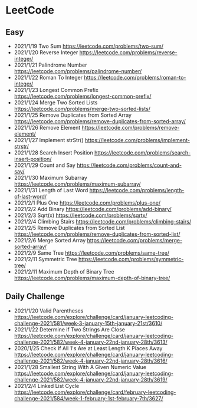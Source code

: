 # LeetCode
## Easy
* 2021/1/19 Two Sum https://leetcode.com/problems/two-sum/
* 2021/1/20 Reverse Integer https://leetcode.com/problems/reverse-integer/
* 2021/1/21 Palindrome Number https://leetcode.com/problems/palindrome-number/
* 2021/1/22 Roman To Integer https://leetcode.com/problems/roman-to-integer/
* 2021/1/23 Longest Common Prefix https://leetcode.com/problems/longest-common-prefix/
* 2021/1/24 Merge Two Sorted Lists https://leetcode.com/problems/merge-two-sorted-lists/
* 2021/1/25 Remove Duplicates from Sorted Array https://leetcode.com/problems/remove-duplicates-from-sorted-array/
* 2021/1/26 Remove Element https://leetcode.com/problems/remove-element/
* 2021/1/27 Implement strStr() https://leetcode.com/problems/implement-strstr/
* 2021/1/28 Search Insert Position https://leetcode.com/problems/search-insert-position/
* 2021/1/29 Count and Say https://leetcode.com/problems/count-and-say/
* 2021/1/30 Maximum Subarray https://leetcode.com/problems/maximum-subarray/
* 2021/1/31 Length of Last Word https://leetcode.com/problems/length-of-last-word/
* 2021/2/1 Plus One https://leetcode.com/problems/plus-one/
* 2021/2/2 Add Binary https://leetcode.com/problems/add-binary/
* 2021/2/3 Sqrt(x) https://leetcode.com/problems/sqrtx/
* 2021/2/4 Climbing Stairs https://leetcode.com/problems/climbing-stairs/
* 2021/2/5 Remove Duplicates from Sorted List https://leetcode.com/problems/remove-duplicates-from-sorted-list/
* 2021/2/6 Merge Sorted Array https://leetcode.com/problems/merge-sorted-array/
* 2021/2/9 Same Tree https://leetcode.com/problems/same-tree/
* 2021/2/11 Symmetric Tree https://leetcode.com/problems/symmetric-tree/
* 2021/2/11 Maximum Depth of Binary Tree https://leetcode.com/problems/maximum-depth-of-binary-tree/

## Daily Challenge
* 2021/1/20 Valid Parentheses https://leetcode.com/explore/challenge/card/january-leetcoding-challenge-2021/581/week-3-january-15th-january-21st/3610/
* 2021/1/22 Determine if Two Strings Are Close https://leetcode.com/explore/challenge/card/january-leetcoding-challenge-2021/582/week-4-january-22nd-january-28th/3613/
* 2020/1/25 Check If All 1's Are at Least Length K Places Away https://leetcode.com/explore/challenge/card/january-leetcoding-challenge-2021/582/week-4-january-22nd-january-28th/3616/
* 2021/1/28 Smallest String With A Given Numeric Value https://leetcode.com/explore/challenge/card/january-leetcoding-challenge-2021/582/week-4-january-22nd-january-28th/3619/
* 2021/2/4 Linked List Cycle https://leetcode.com/explore/challenge/card/february-leetcoding-challenge-2021/584/week-1-february-1st-february-7th/3627/
